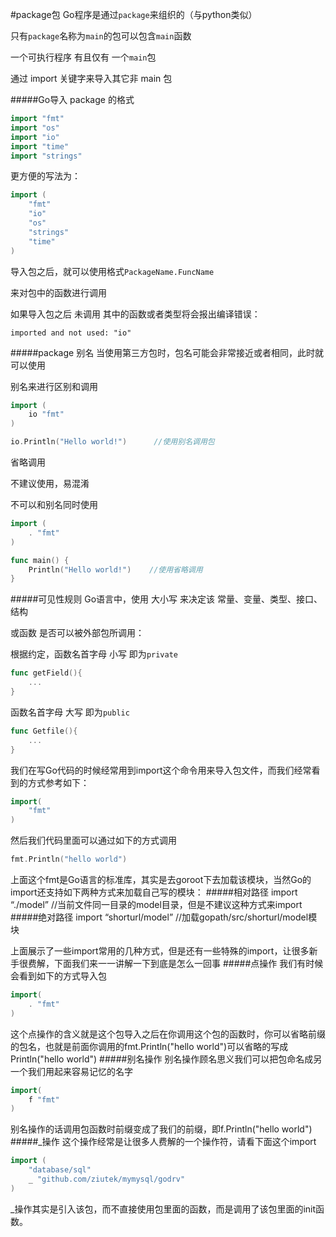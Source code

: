 #package包
Go程序是通过`package`来组织的（与python类似）

只有`package`名称为`main`的包可以包含`main`函数

一个可执行程序 有且仅有 一个`main`包

通过 import 关键字来导入其它非 main 包

#####Go导入 package 的格式
```go
import "fmt"
import "os"
import "io"
import "time"
import "strings"
```
更方便的写法为：
```go
import (
    "fmt"
    "io"
    "os"
    "strings"
    "time"
)
```
导入包之后，就可以使用格式`PackageName.FuncName`

来对包中的函数进行调用

如果导入包之后 未调用 其中的函数或者类型将会报出编译错误：
```text
imported and not used: "io"
```
#####package 别名
当使用第三方包时，包名可能会非常接近或者相同，此时就可以使用

别名来进行区别和调用
```go
import (
    io "fmt"
)
```
```go
io.Println("Hello world!")		//使用别名调用包
```
省略调用

不建议使用，易混淆

不可以和别名同时使用
```go
import (
    . "fmt"
)

func main() {
    Println("Hello world!")    //使用省略调用
}
```
#####可见性规则
Go语言中，使用 大小写 来决定该 常量、变量、类型、接口、结构

或函数 是否可以被外部包所调用：

根据约定，函数名首字母 小写 即为`private`
```go
func getField(){
    ...
}
```
函数名首字母 大写 即为`public`
```go
func Getfile(){
    ...
}
```

我们在写Go代码的时候经常用到import这个命令用来导入包文件，而我们经常看到的方式参考如下：
```go
import(
    "fmt"
)
```
然后我们代码里面可以通过如下的方式调用
```go
fmt.Println("hello world")
```
上面这个fmt是Go语言的标准库，其实是去goroot下去加载该模块，当然Go的import还支持如下两种方式来加载自己写的模块：
#####相对路径
import “./model” //当前文件同一目录的model目录，但是不建议这种方式来import
#####绝对路径
import “shorturl/model” //加载gopath/src/shorturl/model模块

上面展示了一些import常用的几种方式，但是还有一些特殊的import，让很多新手很费解，下面我们来一一讲解一下到底是怎么一回事
#####点操作
我们有时候会看到如下的方式导入包
```go
import(
    . "fmt"
)
```
这个点操作的含义就是这个包导入之后在你调用这个包的函数时，你可以省略前缀的包名，也就是前面你调用的fmt.Println("hello world")可以省略的写成Println("hello world")
#####别名操作
别名操作顾名思义我们可以把包命名成另一个我们用起来容易记忆的名字
```go
import(
    f "fmt"
)
```
别名操作的话调用包函数时前缀变成了我们的前缀，即f.Println("hello world")
#####_操作
这个操作经常是让很多人费解的一个操作符，请看下面这个import
```go
import (
    "database/sql"
    _ "github.com/ziutek/mymysql/godrv"
)
```
_操作其实是引入该包，而不直接使用包里面的函数，而是调用了该包里面的init函数。